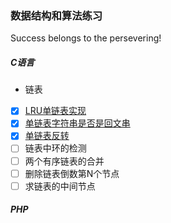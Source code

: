 ### 数据结构和算法练习      
Success belongs to the persevering! 

##### C语言
* 链表
- [x] [LRU单链表实现](https://github.com/hkui/algo_practice/blob/master/md/c/linklist/%E5%8D%95%E9%93%BE%E8%A1%A8LRU.md)
- [x] [单链表字符串是否是回文串](https://github.com/hkui/algo_practice/tree/master/c/linklist/palindrome_str)
- [x] [单链表反转](https://github.com/hkui/algo_practice/blob/master/c/linklist/reverse_single_list.c)
- [ ] 链表中环的检测
- [ ] 两个有序链表的合并
- [ ] 删除链表倒数第N个节点
- [ ] 求链表的中间节点
##### PHP




